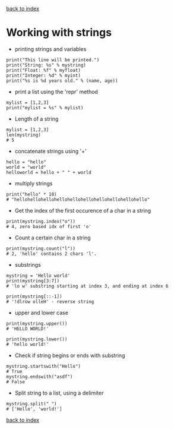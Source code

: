 [back to index](README.md)

# Working with strings

* printing strings and variables
```
print("This line will be printed.")
print("String: %s" % mystring)
print("Float: %f" % myfloat)
print("Integer: %d" % myint)
print("%s is %d years old." % (name, age))
```
* print a list using the 'repr' method
```
mylist = [1,2,3]
print("mylist = %s" % mylist)
```
* Length of a string
```
mylist = [1,2,3]
len(mystring)
# 5
```
* concatenate strings using '+'
```
hello = "hello"
world = "world"
helloworld = hello + " " + world
```
* multiply strings
```
print("hello" * 10)
# "hellohellohellohellohellohellohellohellohellohello"
```
* Get the index of the first occurence of a char in a string
```
print(mystring.index("o"))
# 4, zero based idx of first 'o'
```
* Count a certain char in a string
```
print(mystring.count("l"))
# 2, 'hello' contains 2 chars 'l'.
```
* substrings
```
mystring = 'Hello world'
print(mystring[3:7])
# 'lo w' substring starting at index 3, and ending at index 6

print(mystring[::-1])
# '!dlrow olleH' - reverse string
```
* upper and lower case
```
print(mystring.upper())
# 'HELLO WORLD!'

print(mystring.lower())
# 'hello world!'
```
* Check if string begins or ends with substring
```
mystring.startswith("Hello")
# True
mystring.endswith("asdf")
# False
```
* Split string to a list, using a delimiter
```
mystring.split(" ")
# ['Hello', 'world!']
```

[back to index](README.md)
